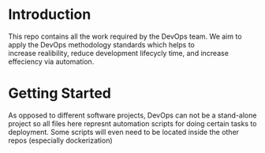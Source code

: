 # Introduction 
This repo contains all the work required by the DevOps team. We aim to apply the DevOps methodology standards which helps to </br>
increase realibility, reduce development lifecycly time, and increase effeciency via automation.

# Getting Started
As opposed to different software projects, DevOps can not be a stand-alone project so all files here represnt automation scripts for doing certain tasks 
to deployment. Some scripts will even need to be located inside the other repos (especially dockerization)